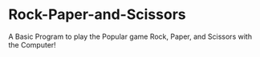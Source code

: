 # Rock-Paper-and-Scissors
A Basic Program to play the Popular game Rock, Paper, and Scissors with the Computer!
